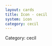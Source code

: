 ```yaml
---
layout: cards
title: Icon - cecil
system: icon
category: cecil
---
```

<div class="alert alert-secondary mb-4"><span class="i18n innerHTML-category">Category: </span><span class="i18n innerHTML-cat-cecil">cecil</span></div>
